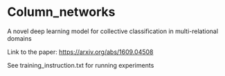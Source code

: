 # Column_networks
A novel deep learning model for collective classification in multi-relational domains

Link to the paper: https://arxiv.org/abs/1609.04508

See training_instruction.txt for running experiments
